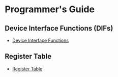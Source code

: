 # Programmer's Guide

## Device Interface Functions (DIFs)

- [Device Interface Functions](../../../../sw/device/lib/dif/dif_rstmgr.h)

## Register Table

* [Register Table](../../../top_earlgrey/ip/rstmgr/data/autogen/rstmgr.hjson#registers)
